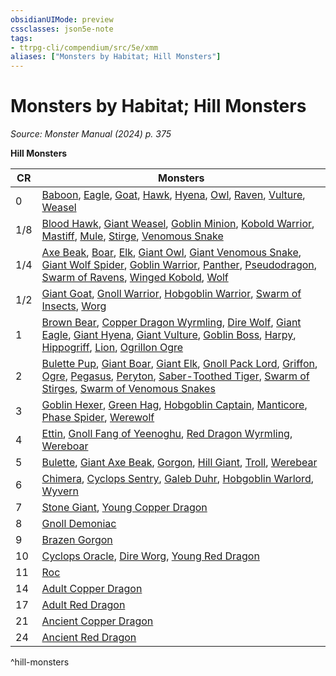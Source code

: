 ```yaml
---
obsidianUIMode: preview
cssclasses: json5e-note
tags:
- ttrpg-cli/compendium/src/5e/xmm
aliases: ["Monsters by Habitat; Hill Monsters"]
---
```

# Monsters by Habitat; Hill Monsters
*Source: Monster Manual (2024) p. 375* 

**Hill Monsters**

| CR | Monsters |
|----|----------|
| 0 | [Baboon](3-Mechanics/CLI/bestiary/beast/baboon-xmm.md), [Eagle](3-Mechanics/CLI/bestiary/beast/eagle-xmm.md), [Goat](3-Mechanics/CLI/bestiary/beast/goat-xmm.md), [Hawk](3-Mechanics/CLI/bestiary/beast/hawk-xmm.md), [Hyena](3-Mechanics/CLI/bestiary/beast/hyena-xmm.md), [Owl](3-Mechanics/CLI/bestiary/beast/owl-xmm.md), [Raven](3-Mechanics/CLI/bestiary/beast/raven-xmm.md), [Vulture](3-Mechanics/CLI/bestiary/beast/vulture-xmm.md), [Weasel](3-Mechanics/CLI/bestiary/beast/weasel-xmm.md) |
| 1/8 | [Blood Hawk](3-Mechanics/CLI/bestiary/beast/blood-hawk-xmm.md), [Giant Weasel](3-Mechanics/CLI/bestiary/beast/giant-weasel-xmm.md), [Goblin Minion](3-Mechanics/CLI/bestiary/fey/goblin-minion-xmm.md), [Kobold Warrior](3-Mechanics/CLI/bestiary/dragon/kobold-warrior-xmm.md), [Mastiff](3-Mechanics/CLI/bestiary/beast/mastiff-xmm.md), [Mule](3-Mechanics/CLI/bestiary/beast/mule-xmm.md), [Stirge](3-Mechanics/CLI/bestiary/monstrosity/stirge-xmm.md), [Venomous Snake](3-Mechanics/CLI/bestiary/beast/venomous-snake-xmm.md) |
| 1/4 | [Axe Beak](3-Mechanics/CLI/bestiary/monstrosity/axe-beak-xmm.md), [Boar](3-Mechanics/CLI/bestiary/beast/boar-xmm.md), [Elk](3-Mechanics/CLI/bestiary/beast/elk-xmm.md), [Giant Owl](3-Mechanics/CLI/bestiary/celestial/giant-owl-xmm.md), [Giant Venomous Snake](3-Mechanics/CLI/bestiary/beast/giant-venomous-snake-xmm.md), [Giant Wolf Spider](3-Mechanics/CLI/bestiary/beast/giant-wolf-spider-xmm.md), [Goblin Warrior](3-Mechanics/CLI/bestiary/fey/goblin-warrior-xmm.md), [Panther](3-Mechanics/CLI/bestiary/beast/panther-xmm.md), [Pseudodragon](3-Mechanics/CLI/bestiary/dragon/pseudodragon-xmm.md), [Swarm of Ravens](3-Mechanics/CLI/bestiary/beast/swarm-of-ravens-xmm.md), [Winged Kobold](3-Mechanics/CLI/bestiary/dragon/winged-kobold-xmm.md), [Wolf](3-Mechanics/CLI/bestiary/beast/wolf-xmm.md) |
| 1/2 | [Giant Goat](3-Mechanics/CLI/bestiary/beast/giant-goat-xmm.md), [Gnoll Warrior](3-Mechanics/CLI/bestiary/fiend/gnoll-warrior-xmm.md), [Hobgoblin Warrior](3-Mechanics/CLI/bestiary/fey/hobgoblin-warrior-xmm.md), [Swarm of Insects](3-Mechanics/CLI/bestiary/beast/swarm-of-insects-xmm.md), [Worg](3-Mechanics/CLI/bestiary/fey/worg-xmm.md) |
| 1 | [Brown Bear](3-Mechanics/CLI/bestiary/beast/brown-bear-xmm.md), [Copper Dragon Wyrmling](3-Mechanics/CLI/bestiary/dragon/copper-dragon-wyrmling-xmm.md), [Dire Wolf](3-Mechanics/CLI/bestiary/beast/dire-wolf-xmm.md), [Giant Eagle](3-Mechanics/CLI/bestiary/celestial/giant-eagle-xmm.md), [Giant Hyena](3-Mechanics/CLI/bestiary/beast/giant-hyena-xmm.md), [Giant Vulture](3-Mechanics/CLI/bestiary/monstrosity/giant-vulture-xmm.md), [Goblin Boss](3-Mechanics/CLI/bestiary/fey/goblin-boss-xmm.md), [Harpy](3-Mechanics/CLI/bestiary/monstrosity/harpy-xmm.md), [Hippogriff](3-Mechanics/CLI/bestiary/monstrosity/hippogriff-xmm.md), [Lion](3-Mechanics/CLI/bestiary/beast/lion-xmm.md), [Ogrillon Ogre](3-Mechanics/CLI/bestiary/giant/ogrillon-ogre-xmm.md) |
| 2 | [Bulette Pup](3-Mechanics/CLI/bestiary/monstrosity/bulette-pup-xmm.md), [Giant Boar](3-Mechanics/CLI/bestiary/beast/giant-boar-xmm.md), [Giant Elk](3-Mechanics/CLI/bestiary/celestial/giant-elk-xmm.md), [Gnoll Pack Lord](3-Mechanics/CLI/bestiary/fiend/gnoll-pack-lord-xmm.md), [Griffon](3-Mechanics/CLI/bestiary/monstrosity/griffon-xmm.md), [Ogre](3-Mechanics/CLI/bestiary/giant/ogre-xmm.md), [Pegasus](3-Mechanics/CLI/bestiary/celestial/pegasus-xmm.md), [Peryton](3-Mechanics/CLI/bestiary/monstrosity/peryton-xmm.md), [Saber-Toothed Tiger](3-Mechanics/CLI/bestiary/beast/saber-toothed-tiger-xmm.md), [Swarm of Stirges](3-Mechanics/CLI/bestiary/monstrosity/swarm-of-stirges-xmm.md), [Swarm of Venomous Snakes](3-Mechanics/CLI/bestiary/beast/swarm-of-venomous-snakes-xmm.md) |
| 3 | [Goblin Hexer](3-Mechanics/CLI/bestiary/fey/goblin-hexer-xmm.md), [Green Hag](3-Mechanics/CLI/bestiary/fey/green-hag-xmm.md), [Hobgoblin Captain](3-Mechanics/CLI/bestiary/fey/hobgoblin-captain-xmm.md), [Manticore](3-Mechanics/CLI/bestiary/monstrosity/manticore-xmm.md), [Phase Spider](3-Mechanics/CLI/bestiary/monstrosity/phase-spider-xmm.md), [Werewolf](3-Mechanics/CLI/bestiary/monstrosity/werewolf-xmm.md) |
| 4 | [Ettin](3-Mechanics/CLI/bestiary/giant/ettin-xmm.md), [Gnoll Fang of Yeenoghu](3-Mechanics/CLI/bestiary/fiend/gnoll-fang-of-yeenoghu-xmm.md), [Red Dragon Wyrmling](3-Mechanics/CLI/bestiary/dragon/red-dragon-wyrmling-xmm.md), [Wereboar](3-Mechanics/CLI/bestiary/monstrosity/wereboar-xmm.md) |
| 5 | [Bulette](3-Mechanics/CLI/bestiary/monstrosity/bulette-xmm.md), [Giant Axe Beak](3-Mechanics/CLI/bestiary/monstrosity/giant-axe-beak-xmm.md), [Gorgon](3-Mechanics/CLI/bestiary/construct/gorgon-xmm.md), [Hill Giant](3-Mechanics/CLI/bestiary/giant/hill-giant-xmm.md), [Troll](3-Mechanics/CLI/bestiary/giant/troll-xmm.md), [Werebear](3-Mechanics/CLI/bestiary/monstrosity/werebear-xmm.md) |
| 6 | [Chimera](3-Mechanics/CLI/bestiary/monstrosity/chimera-xmm.md), [Cyclops Sentry](3-Mechanics/CLI/bestiary/giant/cyclops-sentry-xmm.md), [Galeb Duhr](3-Mechanics/CLI/bestiary/elemental/galeb-duhr-xmm.md), [Hobgoblin Warlord](3-Mechanics/CLI/bestiary/fey/hobgoblin-warlord-xmm.md), [Wyvern](3-Mechanics/CLI/bestiary/dragon/wyvern-xmm.md) |
| 7 | [Stone Giant](3-Mechanics/CLI/bestiary/giant/stone-giant-xmm.md), [Young Copper Dragon](3-Mechanics/CLI/bestiary/dragon/young-copper-dragon-xmm.md) |
| 8 | [Gnoll Demoniac](3-Mechanics/CLI/bestiary/fiend/gnoll-demoniac-xmm.md) |
| 9 | [Brazen Gorgon](3-Mechanics/CLI/bestiary/construct/brazen-gorgon-xmm.md) |
| 10 | [Cyclops Oracle](3-Mechanics/CLI/bestiary/giant/cyclops-oracle-xmm.md), [Dire Worg](3-Mechanics/CLI/bestiary/fey/dire-worg-xmm.md), [Young Red Dragon](3-Mechanics/CLI/bestiary/dragon/young-red-dragon-xmm.md) |
| 11 | [Roc](3-Mechanics/CLI/bestiary/monstrosity/roc-xmm.md) |
| 14 | [Adult Copper Dragon](3-Mechanics/CLI/bestiary/dragon/adult-copper-dragon-xmm.md) |
| 17 | [Adult Red Dragon](3-Mechanics/CLI/bestiary/dragon/adult-red-dragon-xmm.md) |
| 21 | [Ancient Copper Dragon](3-Mechanics/CLI/bestiary/dragon/ancient-copper-dragon-xmm.md) |
| 24 | [Ancient Red Dragon](3-Mechanics/CLI/bestiary/dragon/ancient-red-dragon-xmm.md) |
^hill-monsters